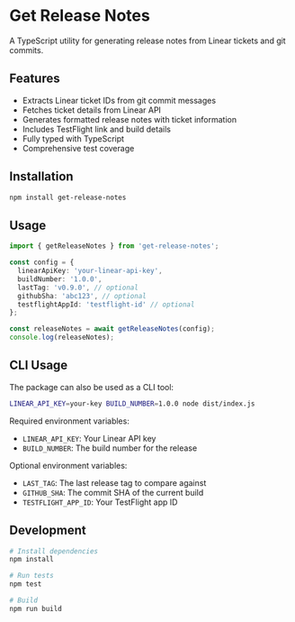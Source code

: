 # Get Release Notes

A TypeScript utility for generating release notes from Linear tickets and git commits.

## Features

- Extracts Linear ticket IDs from git commit messages
- Fetches ticket details from Linear API
- Generates formatted release notes with ticket information
- Includes TestFlight link and build details
- Fully typed with TypeScript
- Comprehensive test coverage

## Installation

```bash
npm install get-release-notes
```

## Usage

```typescript
import { getReleaseNotes } from 'get-release-notes';

const config = {
  linearApiKey: 'your-linear-api-key',
  buildNumber: '1.0.0',
  lastTag: 'v0.9.0', // optional
  githubSha: 'abc123', // optional
  testflightAppId: 'testflight-id' // optional
};

const releaseNotes = await getReleaseNotes(config);
console.log(releaseNotes);
```

## CLI Usage

The package can also be used as a CLI tool:

```bash
LINEAR_API_KEY=your-key BUILD_NUMBER=1.0.0 node dist/index.js
```

Required environment variables:
- `LINEAR_API_KEY`: Your Linear API key
- `BUILD_NUMBER`: The build number for the release

Optional environment variables:
- `LAST_TAG`: The last release tag to compare against
- `GITHUB_SHA`: The commit SHA of the current build
- `TESTFLIGHT_APP_ID`: Your TestFlight app ID

## Development

```bash
# Install dependencies
npm install

# Run tests
npm test

# Build
npm run build
```